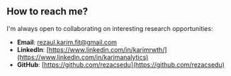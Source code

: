 ## How to reach me?
I'm always open to collaborating on interesting research opportunities: 

- **Email**: [rezaul.karim.fit@gmail.com](rezaul.karim.fit@gmail.com)
- **LinkedIn**: [https://www.linkedin.com/in/karimrwth/](https://www.linkedin.com/in/karimanalytics)
- **GitHub**: [https://github.com/rezacsedu](https://github.com/rezacsedu)
